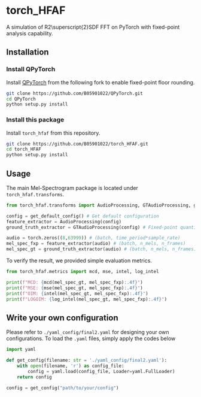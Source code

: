 # torch_HFAF

A simulation of R2\superscript{2}SDF FFT on PyTorch with fixed-point analysis capability.

## Installation

### Install QPyTorch

Install [QPyTorch][QPyTorch-Ours] from the following fork to enable fixed-point floor rounding.

```bash
git clone https://github.com/B05901022/QPyTorch.git
cd QPyTorch
python setup.py install
```

### Install this package

Install `torch_hfaf` from this repository.

```bash
git clone https://github.com/B05901022/torch_HFAF.git
cd torch_HFAF
python setup.py install
```

## Usage

The main Mel-Spectrogram package is located under `torch_hfaf.transforms`.

```python
from torch_hfaf.transforms import AudioProcessing, GTAudioProcessing, get_default_config

config = get_default_config() # Get default configuration
feature_extractor = AudioProcessing(config)
ground_truth_extractor = GTAudioProcessing(config) # Fixed-point quantization bypassed version

audio = torch.zeros((8,63999)) # (batch, time_period*sample_rate)
mel_spec_fxp = feature_extractor(audio) # (batch, n_mels, n_frames)
mel_spec_gt = ground_truth_extractor(audio) # (batch, n_mels, n_frames)
```

To verify the result, we provided simple evaluation metrics.

```python
from torch_hfaf.metrics import mcd, mse, intel, log_intel

print(f"MCD: {mcd(mel_spec_gt, mel_spec_fxp):.4f}")
print(f"MSE: {mse(mel_spec_gt, mel_spec_fxp):.4f}")
print(f"OIM: {intel(mel_spec_gt, mel_spec_fxp):.4f}")
print(f"LOGOIM: {log_intel(mel_spec_gt, mel_spec_fxp):.4f}")
```

## Write your own configuration

Please refer to `./yaml_config/final2.yaml` for designing your own configurations. To load the `.yaml` files, simply apply the codes below

```python
import yaml

def get_config(filename: str = './yaml_config/final2.yaml'):
    with open(filename, 'r') as config_file:
        config = yaml.load(config_file, Loader=yaml.FullLoader)
    return config

config = get_config("path/to/your/config")
```

[QPyTorch-Ours]: https://github.com/B05901022/QPyTorch